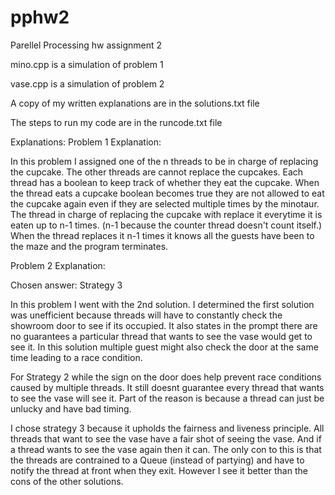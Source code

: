 # pphw2
Parellel Processing hw assignment 2


mino.cpp is a simulation of problem 1

vase.cpp is a simulation of problem 2

A copy of my written explanations are in the solutions.txt file

The steps to run my code are in the runcode.txt file


Explanations:
Problem  1 Explanation:

In this problem I assigned one of the n threads to be in charge of replacing the cupcake. 
The other threads are cannot replace the cupcakes. Each thread has a boolean to keep track of whether they eat the cupcake. 
When the thread eats a cupcake boolean becomes true they are not allowed to eat the cupcake again even if they are selected multiple times by the minotaur.
The thread in charge of replacing the cupcake with replace it everytime it is eaten up to n-1 times. (n-1 because the counter thread doesn't count itself.)
When the thread replaces it n-1 times it knows all the guests have been to the maze and the program terminates.

Problem 2 Explanation:

Chosen answer: Strategy 3

In this problem I went with the 2nd solution. 
I determined the first solution was unefficient because threads will have to constantly check the showroom door to see if its occupied.
It also states in the prompt there are no guarantees a particular thread that wants to see the vase would get to see it.
In this solution multiple guest might also check the door at the same time leading to a race condition.

For Strategy 2 while the sign on the door does help prevent race conditions caused by multiple threads. 
It still doesnt guarantee every thread that wants to see the vase will see it. Part of the reason is because a thread can just be unlucky and have bad timing.

I chose strategy 3 because it upholds the fairness and liveness principle. All threads that want to see the vase have a fair shot of seeing the vase.
And if a thread wants to see the vase again then it can. The only con to this is that the threads are contrained to a Queue (instead of partying) 
and have to notify the thread at front when they exit. However I see it better than the cons of the other solutions.
